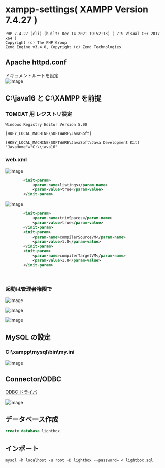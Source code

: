 # xampp-settings( XAMPP Version 7.4.27 )
```
PHP 7.4.27 (cli) (built: Dec 14 2021 19:52:13) ( ZTS Visual C++ 2017 x64 )
Copyright (c) The PHP Group
Zend Engine v3.4.0, Copyright (c) Zend Technologies
```
## Apache httpd.conf
ドキュメントルートを設定\
![image](https://user-images.githubusercontent.com/1501327/157797077-d2723772-6072-4c7e-8083-6cdf8b7ac2ca.png)


## C:\java16 と C:\XAMPP を前提

### TOMCAT 用 レジストリ設定
```
Windows Registry Editor Version 5.00

[HKEY_LOCAL_MACHINE\SOFTWARE\JavaSoft]

[HKEY_LOCAL_MACHINE\SOFTWARE\JavaSoft\Java Development Kit]
"JavaHome"="C:\\java16"
```
### web.xml
![image](https://user-images.githubusercontent.com/1501327/157796064-d2a50ec5-c80b-48d0-ad50-7ac687d74c30.png)
```xml
        <init-param>
            <param-name>listings</param-name>
            <param-value>true</param-value>
        </init-param>
```
![image](https://user-images.githubusercontent.com/1501327/157795752-fae270c3-edf0-4f1f-b8b8-21fac2f69e37.png)
```xml
        <init-param>
            <param-name>trimSpaces</param-name>
            <param-value>true</param-value>
        </init-param>
        <init-param>
            <param-name>compilerSourceVM</param-name>
            <param-value>1.8</param-value>
        </init-param>
        <init-param>
            <param-name>compilerTargetVM</param-name>
            <param-value>1.8</param-value>
        </init-param>
```

<br>

### 起動は管理者権限で
![image](https://user-images.githubusercontent.com/1501327/156975831-d5a147ec-ca9c-46bc-886c-6e7e5a7da6c6.png)

![image](https://user-images.githubusercontent.com/1501327/156976102-e448f722-6956-44ff-97eb-534c89a0920f.png)

![image](https://user-images.githubusercontent.com/1501327/156976052-a376f120-86b2-4f73-94c9-b3ae049a372b.png)

## MySQL の設定
### C:\xampp\mysql\bin\my.ini

![image](https://user-images.githubusercontent.com/1501327/156976420-7b22dfbb-96e9-4d79-ad49-b5e7dba1845e.png)

## Connector/ODBC
[ODBC ドライバ](https://dev.mysql.com/downloads/connector/odbc/)

![image](https://user-images.githubusercontent.com/1501327/157796595-18e0f77c-4bc7-46fc-8893-cde12db08873.png)

## データベース作成
```sql
create database lightbox
```

## インポート
```
mysql -h localhost -u root -D lightbox --password= < lightbox.sql
```
